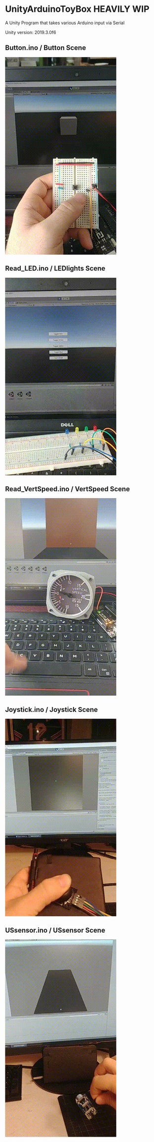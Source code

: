 # UnityArduinoToyBox HEAVILY WIP
A Unity Program that takes various Arduino input via Serial

Unity version: 2019.3.0f6

## Button.ino / Button Scene
![Button](Media/Button.gif)


## Read_LED.ino / LEDlights Scene
![LED Lights](Media/LEDLights.gif)


## Read_VertSpeed.ino / VertSpeed Scene
![](Media/VertSpeed.gif)


## Joystick.ino / Joystick Scene
![](Media/Joystick.gif)


## USsensor.ino / USsensor Scene
![](Media/USsensor.gif)
